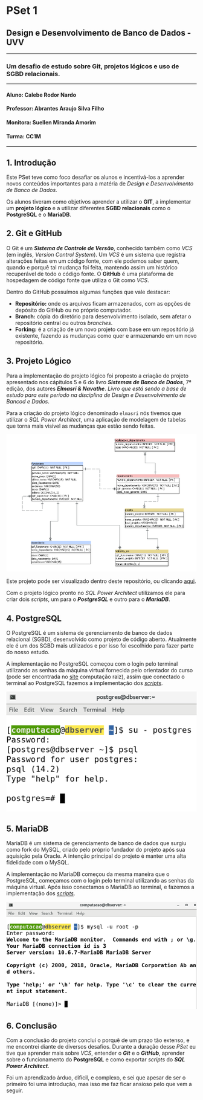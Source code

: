 # PSet 1
## Design e Desenvolvimento de Banco de Dados - UVV
---
### Um desafio de estudo sobre Git, projetos lógicos e uso de SGBD relacionais.
---
#### **Aluno: Calebe Rodor Nardo**
#### **Professor: Abrantes Araujo Silva Filho**
#### **Monitora: Suellen Miranda Amorim**
#### **Turma: CC1M**
---
## 1. Introdução
Este PSet teve como foco desafiar os alunos e incentivá-los a aprender novos conteúdos importantes para a matéria de _Design e Desenvolvimento de Banco de Dados_.

Os alunos tiveram como objetivos aprender a utilizar o **GIT**, a implementar um **projeto lógico** e a utilizar diferentes **SGBD relacionais** como o **PostgreSQL** e o **MariaDB**.

## 2. Git e GitHub
O Git é um **_Sistema de Controle de Versão_**, conhecido também como _VCS_ (em inglês, _Version Control System_). Um _VCS_ é um sistema que registra alterações feitas em um código fonte, com ele podemos saber quem, quando e porquê tal mudança foi feita, mantendo assim um histórico recuperável de todo o código fonte.
O **GitHub** é uma plataforma de hospedagem de código fonte que utiliza o Git como _VCS_.

Dentro do GitHub possuímos algumas funções que vale destacar:

- **Repositório:** onde os arquivos ficam armazenados, com as opções de depósito do GitHub ou no próprio computador.
- **Branch:** cópia do diretório para desenvolvimento isolado, sem afetar o repositório central ou outros _branches_.
- **Forking:** é a criação de um novo projeto com base em um repositório já existente, fazendo as mudanças como quer e armazenando em um novo repositório.

## 3. Projeto Lógico
Para a implementação do projeto lógico foi proposto a criação do projeto apresentado nos cápitulos 5 e 6 do livro **_Sistemas de Banco de Dados_**, 7ª edição, dos autores **_Elmasri & Navathe_**. _Livro que está sendo a base de estudo para este período na disciplina de Design e Desenvolvimento de Bancod e Dados_.

Para a criação do projeto lógico denominado `elmasri` nós tivemos que utilizar o _SQL Power Architect_, uma aplicação de modelagem de tabelas que torna mais visível as mudanças que estão sendo feitas.

![projeto-elmasri](https://raw.githubusercontent.com/caleber9/uvv_bd_1_cc1m/main/PSet1/images/elmasri.png)

Este projeto pode ser visualizado dentro deste repositório, ou clicando [aqui](https://github.com/caleber9/uvv_bd_1_cc1m/blob/main/PSet1/elmasri.architect).

Com o projeto lógico pronto no _SQL Power Architect_ utilizamos ele para criar dois _scripts_, um para o **_PostgreSQL_** e outro para o **_MariaDB_**.

## 4. PostgreSQL

O PostgreSQL é um sistema de gerenciamento de banco de dados relacional (SGBD), desenvolvido como projeto de código aberto. Atualmente ele é um dos SGBD mais utilizados e por isso foi escolhido para fazer parte do nosso estudo.

A implementação no PostgreSQL começou com o login pelo terminal utilizando as senhas da máquina virtual fornecida pelo orientador do curso (pode ser encontrada no [site](https://www.computacaoraiz.com.br/) computação raiz), assim que conectado o terminal ao PostgreSQL fazemos a implementação dos [_scripts_](https://github.com/caleber9/uvv_bd_1_cc1m/blob/main/PSet1/scriptpostgresql.txt).

![postgres-login](https://raw.githubusercontent.com/caleber9/uvv_bd_1_cc1m/main/PSet1/images/postgres.png)

## 5. MariaDB

MariaDB é um sistema de gerenciamento de banco de dados que surgiu como fork do MySQL, criado pelo próprio fundador do projeto após sua aquisição pela Oracle. A intenção principal do projeto é manter uma alta fidelidade com o MySQL.

A implementação no MariaDB começou da mesma maneira que o PostgreSQL, começamos com o login pelo terminal utilizando as senhas da máquina virtual. Após isso conectamos o MariaDB ao terminal, e fazemos a implementação dos [_scripts_](https://github.com/caleber9/uvv_bd_1_cc1m/blob/main/PSet1/scriptmariadb.txt).

![mariadb-login](https://raw.githubusercontent.com/caleber9/uvv_bd_1_cc1m/main/PSet1/images/mariadb.png)

## 6. Conclusão

Com a conclusão do projeto concluí o porquê de um prazo tão extenso, e me encontrei diante de diversos desafios. Durante a duração desse _PSet_ eu tive que aprender mais sobre _VCS_, entender o **_Git_** e o **_GitHub_**, aprender sobre o funcionamento do **PostgreSQL** e como exportar _scripts_ do **_SQL Power Architect_**.

Foi um aprendizado árduo, difícil, e complexo, e sei que apesar de ser o primeiro foi uma introdução, mas isso me faz ficar ansioso pelo que vem a seguir.
